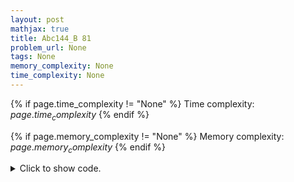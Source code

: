 ```yaml
---
layout: post
mathjax: true
title: Abc144_B 81
problem_url: None
tags: None
memory_complexity: None
time_complexity: None
---
```




{% if page.time_complexity != "None" %}
Time complexity: ${{ page.time_complexity }}$
{% endif %}

{% if page.memory_complexity != "None" %}
Memory complexity: ${{ page.memory_complexity }}$
{% endif %}

<details>
<summary>
<p style="display:inline">Click to show code.</p>
</summary>
```cpp
{% raw %}
using namespace std;
bool ok(int n)
{
    for (int i = 1; i <= 9; ++i)
    {
        for (int j = 1; j <= 9; ++j)
        {
            if (n == i * j)
                return true;
        }
    }
    return false;
}
int main(void)
{
    int n;
    cin >> n;
    cout << (ok(n) ? "Yes" : "No") << endl;
    return 0;
}

{% endraw %}
```
</details>

